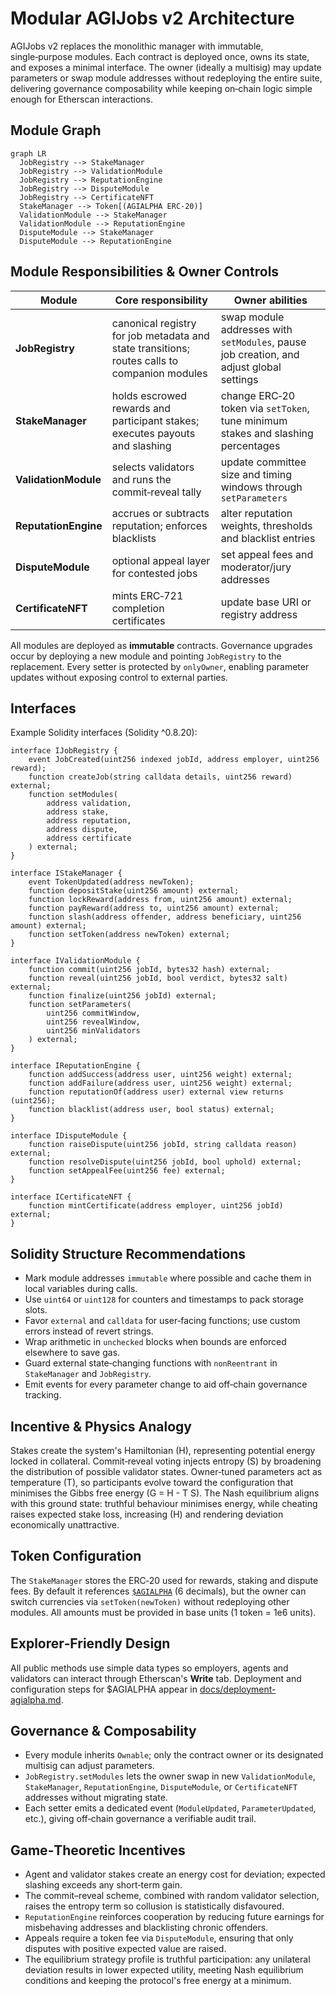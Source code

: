 # Modular AGIJobs v2 Architecture

AGIJobs v2 replaces the monolithic manager with immutable, single‑purpose modules.  Each contract is deployed once, owns its
state, and exposes a minimal interface.  The owner (ideally a multisig) may update parameters or swap module addresses without
redeploying the entire suite, delivering governance composability while keeping on‑chain logic simple enough for Etherscan
interactions.

## Module Graph
```mermaid
graph LR
  JobRegistry --> StakeManager
  JobRegistry --> ValidationModule
  JobRegistry --> ReputationEngine
  JobRegistry --> DisputeModule
  JobRegistry --> CertificateNFT
  StakeManager --> Token[(AGIALPHA ERC‑20)]
  ValidationModule --> StakeManager
  ValidationModule --> ReputationEngine
  DisputeModule --> StakeManager
  DisputeModule --> ReputationEngine
```

## Module Responsibilities & Owner Controls

| Module | Core responsibility | Owner abilities |
| --- | --- | --- |
| **JobRegistry** | canonical registry for job metadata and state transitions; routes calls to companion modules | swap module addresses with `setModules`, pause job creation, and adjust global settings |
| **StakeManager** | holds escrowed rewards and participant stakes; executes payouts and slashing | change ERC‑20 token via `setToken`, tune minimum stakes and slashing percentages |
| **ValidationModule** | selects validators and runs the commit‑reveal tally | update committee size and timing windows through `setParameters` |
| **ReputationEngine** | accrues or subtracts reputation; enforces blacklists | alter reputation weights, thresholds and blacklist entries |
| **DisputeModule** | optional appeal layer for contested jobs | set appeal fees and moderator/jury addresses |
| **CertificateNFT** | mints ERC‑721 completion certificates | update base URI or registry address |

All modules are deployed as **immutable** contracts. Governance upgrades occur by deploying a new module and pointing `JobRegistry` to the replacement. Every setter is protected by `onlyOwner`, enabling parameter updates without exposing control to external parties.

## Interfaces
Example Solidity interfaces (Solidity ^0.8.20):
```solidity
interface IJobRegistry {
    event JobCreated(uint256 indexed jobId, address employer, uint256 reward);
    function createJob(string calldata details, uint256 reward) external;
    function setModules(
        address validation,
        address stake,
        address reputation,
        address dispute,
        address certificate
    ) external;
}

interface IStakeManager {
    event TokenUpdated(address newToken);
    function depositStake(uint256 amount) external;
    function lockReward(address from, uint256 amount) external;
    function payReward(address to, uint256 amount) external;
    function slash(address offender, address beneficiary, uint256 amount) external;
    function setToken(address newToken) external;
}

interface IValidationModule {
    function commit(uint256 jobId, bytes32 hash) external;
    function reveal(uint256 jobId, bool verdict, bytes32 salt) external;
    function finalize(uint256 jobId) external;
    function setParameters(
        uint256 commitWindow,
        uint256 revealWindow,
        uint256 minValidators
    ) external;
}

interface IReputationEngine {
    function addSuccess(address user, uint256 weight) external;
    function addFailure(address user, uint256 weight) external;
    function reputationOf(address user) external view returns (uint256);
    function blacklist(address user, bool status) external;
}

interface IDisputeModule {
    function raiseDispute(uint256 jobId, string calldata reason) external;
    function resolveDispute(uint256 jobId, bool uphold) external;
    function setAppealFee(uint256 fee) external;
}

interface ICertificateNFT {
    function mintCertificate(address employer, uint256 jobId) external;
}
```

## Solidity Structure Recommendations
- Mark module addresses `immutable` where possible and cache them in local variables during calls.
- Use `uint64` or `uint128` for counters and timestamps to pack storage slots.
- Favor `external` and `calldata` for user‑facing functions; use custom errors instead of revert strings.
- Wrap arithmetic in `unchecked` blocks when bounds are enforced elsewhere to save gas.
- Guard external state‑changing functions with `nonReentrant` in `StakeManager` and `JobRegistry`.
- Emit events for every parameter change to aid off‑chain governance tracking.

## Incentive & Physics Analogy
Stakes create the system's Hamiltonian \(H\), representing potential energy locked in collateral. Commit‑reveal voting injects
entropy \(S\) by broadening the distribution of possible validator states. Owner‑tuned parameters act as temperature \(T\), so
participants evolve toward the configuration that minimises the Gibbs free energy \(G = H - T S\). The Nash equilibrium aligns
with this ground state: truthful behaviour minimises energy, while cheating raises expected stake loss, increasing \(H\) and
rendering deviation economically unattractive.

## Token Configuration
The `StakeManager` stores the ERC‑20 used for rewards, staking and dispute fees.  By default it references
[`$AGIALPHA`](https://etherscan.io/address/0x2e8fb54c3ec41f55f06c1f082c081a609eaa4ebe) (6 decimals), but the owner can switch
currencies via `setToken(newToken)` without redeploying other modules.  All amounts must be provided in base units (1 token =
1e6 units).

## Explorer‑Friendly Design
All public methods use simple data types so employers, agents and validators can interact through Etherscan's **Write** tab.
Deployment and configuration steps for $AGIALPHA appear in [docs/deployment-agialpha.md](deployment-agialpha.md).

## Governance & Composability
- Every module inherits `Ownable`; only the contract owner or its designated multisig can adjust parameters.
- `JobRegistry.setModules` lets the owner swap in new `ValidationModule`, `StakeManager`, `ReputationEngine`, `DisputeModule`,
  or `CertificateNFT` addresses without migrating state.
- Each setter emits a dedicated event (`ModuleUpdated`, `ParameterUpdated`, etc.), giving off‑chain governance a verifiable
  audit trail.

## Game‑Theoretic Incentives
- Agent and validator stakes create an energy cost for deviation; expected slashing exceeds any short‑term gain.
- The commit–reveal scheme, combined with random validator selection, raises the entropy term so collusion is statistically
  disfavoured.
- `ReputationEngine` reinforces cooperation by reducing future earnings for misbehaving addresses and blacklisting chronic
  offenders.
- Appeals require a token fee via `DisputeModule`, ensuring that only disputes with positive expected value are raised.
- The equilibrium strategy profile is truthful participation: any unilateral deviation results in lower expected utility, meeting
  Nash equilibrium conditions and keeping the protocol's free energy at a minimum.

